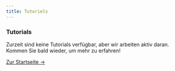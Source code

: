 ```yaml
---
title: Tutoriels
---
```


<div className="card">
  <h3>Tutorials</h3>
  <p>Zurzeit sind keine Tutorials verfügbar, aber wir arbeiten aktiv daran. Kommen Sie bald wieder, um mehr zu erfahren!</p>
  <a href="../" className="card-link">Zur Startseite &rarr;</a>
</div>
